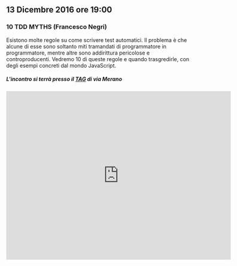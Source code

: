## 13 Dicembre 2016 ore 19:00
### 10 TDD MYTHS (Francesco Negri)

Esistono molte regole su come scrivere test automatici. Il problema è che alcune di esse sono soltanto miti tramandati di programmatore in programmatore, mentre altre sono addirittura pericolose e controproducenti. Vedremo 10 di queste regole e quando trasgredirle, con degli esempi concreti dal mondo JavaScript.

##### L'incontro si terrà presso il [TAG](http://milano-merano.talentgarden.org) di via Merano
<div class="frame">
  <iframe src="https://www.google.com/maps/embed?pb=!1m18!1m12!1m3!1d2796.632823664467!2d9.21910805139425!3d45.49733823914957!2m3!1f0!2f0!3f0!3m2!1i1024!2i768!4f13.1!3m3!1m2!1s0x4786c71ed10a476b%3A0xd2ec0047ea24ab80!2sTalent+Garden+Milano+-+Merano!5e0!3m2!1sit!2sit!4v1452794238477" width="600" height="450" frameborder="0" style="border:0" allowfullscreen></iframe>
</div>
